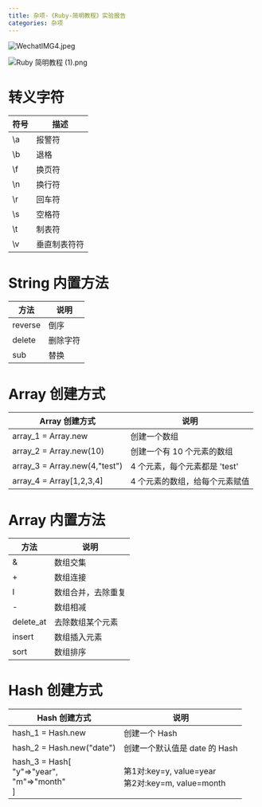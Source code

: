 ```yaml
---
title: 杂项-《Ruby-简明教程》实验报告
categories: 杂项
---
```

![WechatIMG4.jpeg](https://upload-images.jianshu.io/upload_images/15325592-0cfb753c6b82fb09.jpeg?imageMogr2/auto-orient/strip%7CimageView2/2/w/1240)
<!-- more -->

![Ruby 简明教程 (1).png](https://upload-images.jianshu.io/upload_images/15325592-40103552de9e403b.png?imageMogr2/auto-orient/strip%7CimageView2/2/w/1240)
<!-- more -->

#  转义字符

|  符号 | 描述  |
| ------------ | ------------ |
|\a	|报警符
|\b	|退格
|\f	|换页符
|\n	|换行符
|\r	|回车符
|\s	|空格符
|\t	|制表符
|\v	|垂直制表符符

#  String 内置方法

|  方法 | 说明  |
| ------------ | ------------ |
|reverse |倒序|
|delete |删除字符|
|sub |替换 |

#  Array 创建方式

|  Array 创建方式 |  说明  |  
| ------------ | ------------|  
|array_1 = Array.new     |创建一个数组
|array_2 = Array.new(10) | 创建一个有 10 个元素的数组
|array_3 = Array.new(4,"test") |4 个元素，每个元素都是 'test'
|array_4 = Array[1,2,3,4]  |4 个元素的数组，给每个元素赋值

#  Array 内置方法

|  方法 | 说明  |
| ------------ | ------------ |
|&  |数组交集|
|+ |数组连接|
|I|数组合并，去除重复|
|-| 数组相减 |
|delete_at |去除数组某个元素|
|insert |数组插入元素|
|sort|数组排序|

#  Hash 创建方式 

|  Hash 创建方式 |  说明  |  
| ------------ | ------------|  
|hash_1 = Hash.new     | 创建一个 Hash
|hash_2 = Hash.new("date") | 创建一个默认值是 date 的 Hash
|hash_3 = Hash[<br/>"y"=>"year", <br/>"m"=>"month"<br/>] | 第1对:key=y, value=year <br/> 第2对:key=m, value=month
